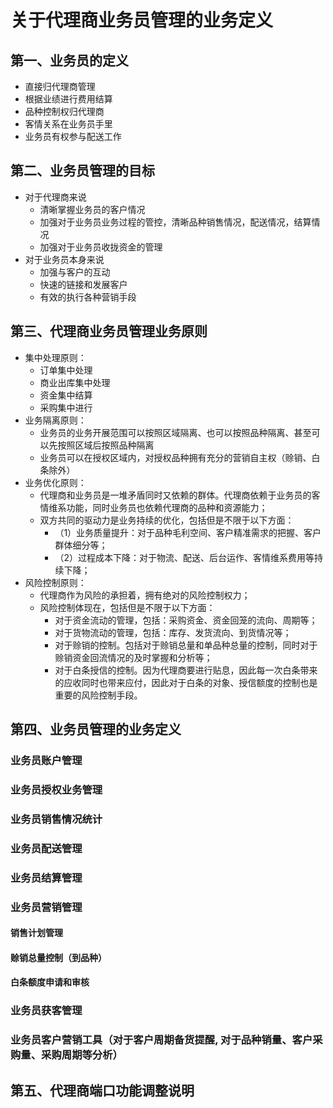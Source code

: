 # 关于代理商业务员管理的业务定义
## 第一、业务员的定义
  + 直接归代理商管理
  + 根据业绩进行费用结算
  + 品种控制权归代理商
  + 客情关系在业务员手里
  + 业务员有权参与配送工作

## 第二、业务员管理的目标
  + 对于代理商来说
    + 清晰掌握业务员的客户情况
    + 加强对于业务员业务过程的管控，清晰品种销售情况，配送情况，结算情况
    + 加强对于业务员收拢资金的管理
  + 对于业务员本身来说
    + 加强与客户的互动
    + 快速的链接和发展客户
    + 有效的执行各种营销手段

## 第三、代理商业务员管理业务原则
  + 集中处理原则：
    + 订单集中处理
    + 商业出库集中处理
    + 资金集中结算
    + 采购集中进行
  + 业务隔离原则：
    + 业务员的业务开展范围可以按照区域隔离、也可以按照品种隔离、甚至可以先按照区域后按照品种隔离
    + 业务员可以在授权区域内，对授权品种拥有充分的营销自主权（赊销、白条除外）
  + 业务优化原则：
    + 代理商和业务员是一堆矛盾同时又依赖的群体。代理商依赖于业务员的客情维系功能，同时业务员也依赖代理商的品种和资源能力；
    + 双方共同的驱动力是业务持续的优化，包括但是不限于以下方面：
      + （1）业务质量提升：对于品种毛利空间、客户精准需求的把握、客户群体细分等；
      + （2）过程成本下降：对于物流、配送、后台运作、客情维系费用等持续下降；
  + 风险控制原则：
    + 代理商作为风险的承担着，拥有绝对的风险控制权力；
    + 风险控制体现在，包括但是不限于以下方面：
      +  对于资金流动的管理，包括：采购资金、资金回笼的流向、周期等；
      +  对于货物流动的管理，包括：库存、发货流向、到货情况等；
      +  对于赊销的控制。包括对于赊销总量和单品种总量的控制，同时对于赊销资金回流情况的及时掌握和分析等；
      +  对于白条授信的控制。因为代理商要进行贴息，因此每一次白条带来的应收同时也带来应付，因此对于白条的对象、授信额度的控制也是重要的风险控制手段。

## 第四、业务员管理的业务定义
### 业务员账户管理


### 业务员授权业务管理

### 业务员销售情况统计

### 业务员配送管理

### 业务员结算管理

### 业务员营销管理

#### 销售计划管理

#### 赊销总量控制（到品种）

#### 白条额度申请和审核

### 业务员获客管理

### 业务员客户营销工具（对于客户周期备货提醒, 对于品种销量、客户采购量、采购周期等分析）

## 第五、代理商端口功能调整说明
